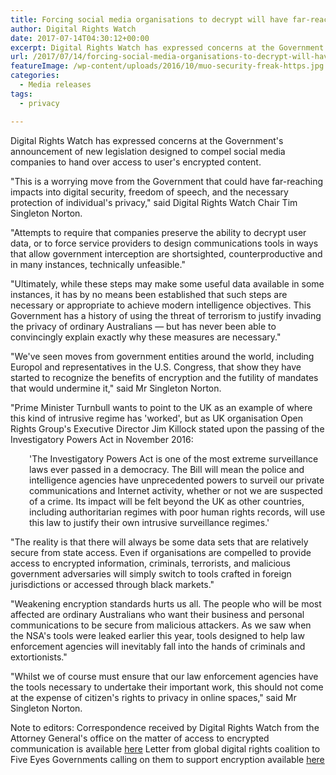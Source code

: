 ```yaml
---
title: Forcing social media organisations to decrypt will have far-reaching consequences on user's right to privacy
author: Digital Rights Watch
date: 2017-07-14T04:30:12+00:00
excerpt: Digital Rights Watch has expressed concerns at the Government's announcement of new legislation designed to compel social media companies to hand over access to user's encrypted content.
url: /2017/07/14/forcing-social-media-organisations-to-decrypt-will-have-far-reaching-consequences-on-users-right-to-privacy/
featureImage: /wp-content/uploads/2016/10/muo-security-freak-https.jpg
categories:
  - Media releases
tags:
  - privacy

---
```

Digital Rights Watch has expressed concerns at the Government's announcement of new legislation designed to compel social media companies to hand over access to user's encrypted content.

"This is a worrying move from the Government that could have far-reaching impacts into digital security, freedom of speech, and the necessary protection of individual's privacy," said Digital Rights Watch Chair Tim Singleton Norton.

"Attempts to require that companies preserve the ability to decrypt user data, or to force service providers to design communications tools in ways that allow government interception are shortsighted, counterproductive and in many instances, technically unfeasible."

"Ultimately, while these steps may make some useful data available in some instances, it has by no means been established that such steps are necessary or appropriate to achieve modern intelligence objectives. This Government has a history of using the threat of terrorism to justify invading the privacy of ordinary Australians &#8212; but has never been able to convincingly explain exactly why these measures are necessary."

"We've seen moves from government entities around the world, including Europol and representatives in the U.S. Congress, that show they have started to recognize the benefits of encryption and the futility of mandates that would undermine it," said Mr Singleton Norton.

"Prime Minister Turnbull wants to point to the UK as an example of where this kind of intrusive regime has 'worked', but as UK organisation Open Rights Group's Executive Director Jim Killock stated upon the passing of the Investigatory Powers Act in November 2016:

<p style="padding-left: 30px;">
  'The Investigatory Powers Act is one of the most extreme surveillance laws ever passed in a democracy. The Bill will mean the police and intelligence agencies have unprecedented powers to surveil our private communications and Internet activity, whether or not we are suspected of a crime. Its impact will be felt beyond the UK as other countries, including authoritarian regimes with poor human rights records, will use this law to justify their own intrusive surveillance regimes.'
</p>

"The reality is that there will always be some data sets that are relatively secure from state access. Even if organisations are compelled to provide access to encrypted information, criminals, terrorists, and malicious government adversaries will simply switch to tools crafted in foreign jurisdictions or accessed through black markets."

"Weakening encryption standards hurts us all. The people who will be most affected are ordinary Australians who want their business and personal communications to be secure from malicious attackers. As we saw when the NSA's tools were leaked earlier this year, tools designed to help law enforcement agencies will inevitably fall into the hands of criminals and extortionists."

"Whilst we of course must ensure that our law enforcement agencies have the tools necessary to undertake their important work, this should not come at the expense of citizen's rights to privacy in online spaces," said Mr Singleton Norton.

Note to editors:
Correspondence received by Digital Rights Watch from the Attorney General's office on the matter of access to encrypted communication is available [here][1]
Letter from global digital rights coalition to Five Eyes Governments calling on them to support encryption available [here][2]

 [1]: /wp-content/uploads/2017/07/MC17-005513.pdf
 [2]: https://www.accessnow.org/cms/assets/uploads/2017/07/Five-eyes-open-letter.pdf
